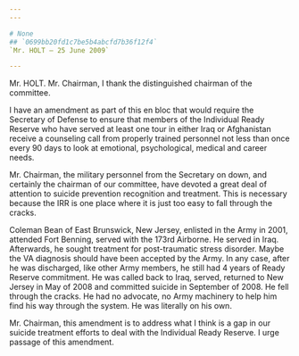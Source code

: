```yaml
---
---

# None
## `0699bb20fd1c7be5b4abcfd7b36f12f4`
`Mr. HOLT — 25 June 2009`

---
```



Mr. HOLT. Mr. Chairman, I thank the distinguished chairman of the 
committee.

I have an amendment as part of this en bloc that would require the 
Secretary of Defense to ensure that members of the Individual Ready 
Reserve who have served at least one tour in either Iraq or Afghanistan 
receive a counseling call from properly trained personnel not less than 
once every 90 days to look at emotional, psychological, medical and 
career needs.

Mr. Chairman, the military personnel from the Secretary on down, and 
certainly the chairman of our committee, have devoted a great deal of 
attention to suicide prevention recognition and treatment. This is 
necessary because the IRR is one place where it is just too easy to 
fall through the cracks.

Coleman Bean of East Brunswick, New Jersey, enlisted in the Army in 
2001, attended Fort Benning, served with the 173rd Airborne. He served 
in Iraq. Afterwards, he sought treatment for post-traumatic stress 
disorder. Maybe the VA diagnosis should have been accepted by the Army. 
In any case, after he was discharged, like other Army members, he still 
had 4 years of Ready Reserve commitment. He was called back to Iraq, 
served, returned to New Jersey in May of 2008 and committed suicide in 
September of 2008. He fell through the cracks. He had no advocate, no 
Army machinery to help him find his way through the system. He was 
literally on his own.

Mr. Chairman, this amendment is to address what I think is a gap in 
our suicide treatment efforts to deal with the Individual Ready 
Reserve. I urge passage of this amendment.

